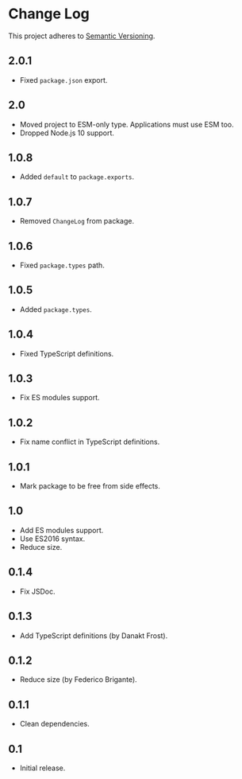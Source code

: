 # Change Log
This project adheres to [Semantic Versioning](http://semver.org/).

## 2.0.1
* Fixed `package.json` export.

## 2.0
* Moved project to ESM-only type. Applications must use ESM too.
* Dropped Node.js 10 support.

## 1.0.8
* Added `default` to `package.exports`.

## 1.0.7
* Removed `ChangeLog` from package.

## 1.0.6
* Fixed `package.types` path.

## 1.0.5
* Added `package.types`.

## 1.0.4
* Fixed TypeScript definitions.

## 1.0.3
* Fix ES modules support.

## 1.0.2
* Fix name conflict in TypeScript definitions.

## 1.0.1
* Mark package to be free from side effects.

## 1.0
* Add ES modules support.
* Use ES2016 syntax.
* Reduce size.

## 0.1.4
* Fix JSDoc.

## 0.1.3
* Add TypeScript definitions (by Danakt Frost).

## 0.1.2
* Reduce size (by Federico Brigante).

## 0.1.1
* Clean dependencies.

## 0.1
* Initial release.
